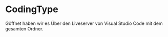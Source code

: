 # CodingType

Göffnet haben wir es Über den Liveserver von Visual Studio Code mit dem gesamten Ordner.
